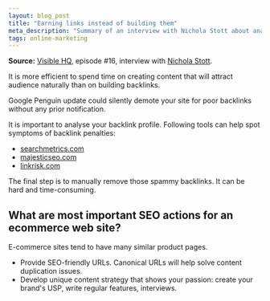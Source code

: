 ```yaml
---
layout: blog_post
title: "Earning links instead of building them"
meta_description: "Summary of an interview with Nichola Stott about analyzing backlink profile and content strategy."
tags: online-marketing
---
```


**Source:** [Visible HQ](http://www.visiblehq.com/episode-16/), episode #16, interview with <a href='https://twitter.com/nicholastott/'>Nichola Stott</a>.

It is more efficient to spend time on creating content that will attract audience naturally than on building backlinks.

Google Penguin update could silently demote your site for poor backlinks without any prior notification.

It is important to analyse your backlink profile. Following tools can help spot symptoms of backlink penalties:

* [searchmetrics.com](http://suite.searchmetrics.com)
* [majesticseo.com](http://www.majesticseo.com)
* [linkrisk.com](http://linkrisk.com/)

The final step is to manually remove those spammy backlinks. It can be hard and time-consuming.

## What are most important SEO actions for an ecommerce web site?

E-commerce sites tend to have many similar product pages.

* Provide SEO-friendly URLs. Canonical URLs will help solve content duplication issues.
* Develop unique content strategy that shows your passion: create your brand's USP, write regular features, interviews.